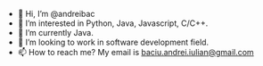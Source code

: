 - 👋 Hi, I’m @andreibac
- 👀 I’m interested in Python, Java, Javascript, C/C++.
- 🌱 I’m currently Java.
- 💞️ I’m looking to work in software development field.
- 📫 How to reach me? My email is baciu.andrei.iulian@gmail.com

<!---
andreibac/andreibac is a ✨ special ✨ repository because its `README.md` (this file) appears on your GitHub profile.
You can click the Preview link to take a look at your changes.
--->
